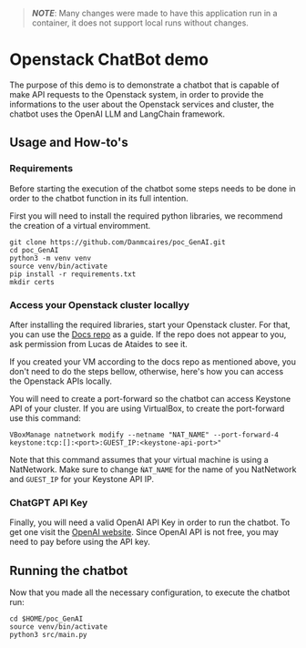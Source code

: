 > **_NOTE_**: Many changes were made to have this application run in a container,
> it does not support local runs without changes.

# Openstack ChatBot demo

The purpose of this demo is to demonstrate a chatbot that is capable of make
API requests to the Openstack system, in order to provide the informations to
the user about the Openstack services and cluster, the chatbot uses the OpenAI
LLM and LangChain framework.

## Usage and How-to's

### Requirements

Before starting the execution of the chatbot some steps needs to be done in
order to the chatbot function in its full intention.

First you will need to install the required python libraries, we recommend the
creation of a virtual enviromment.

```shell
git clone https://github.com/Danmcaires/poc_GenAI.git
cd poc_GenAI
python3 -m venv venv
source venv/bin/activate
pip install -r requirements.txt
mkdir certs
```

### Access your Openstack cluster locallyy

After installing the required libraries, start your Openstack cluster. For that,
you can use the [Docs repo](https://github.com/ldeataid/openstack-copilot) as a guide.
If the repo does not appear to you, ask permission from Lucas de Ataides to see it.

If you created your VM according to the docs repo as mentioned above, you don't
need to do the steps bellow, otherwise, here's how you can access the Openstack
APIs locally.

You will need to create a port-forward so the chatbot can access Keystone API of your
cluster. If you are using VirtualBox, to create the port-forward use this command:

```shell
VBoxManage natnetwork modify --netname "NAT_NAME" --port-forward-4 keystone:tcp:[]:<port>:GUEST_IP:<keystone-api-port>"
```

Note that this command assumes that your virtual machine is using a NatNetwork.
Make sure to change `ǸAT_NAME` for the name of you NatNetwork and `GUEST_IP`
for your Keystone API IP.

### ChatGPT API Key

Finally, you will need a valid OpenAI API Key in order to run the chatbot. To
get one visit the [OpenAI website](https://platform.openai.com/docs/overview).
Since OpenAI API is not free, you may need to pay before using the API key.

## Running the chatbot

Now that you made all the necessary configuration, to execute the chatbot run:

```shell
cd $HOME/poc_GenAI
source venv/bin/activate
python3 src/main.py
```
